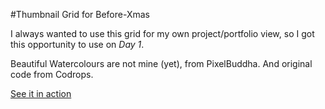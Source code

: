 #Thumbnail Grid for Before-Xmas

I always wanted to use this grid for my own project/portfolio view, so I got this opportunity to use on *Day 1*.

Beautiful Watercolours are not mine (yet), from PixelBuddha. And original code from Codrops.

[See it in action](http://monicams.github.io/before-xmas/day1/)